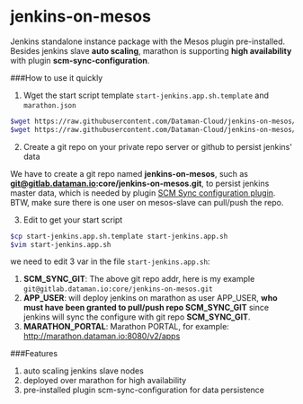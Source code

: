 jenkins-on-mesos
================

Jenkins standalone instance package with the Mesos plugin pre-installed. Besides jenkins slave **auto scaling**, marathon is supporting **high availability** with plugin **scm-sync-configuration**.

###How to use it quickly

1. Wget the start script template ``start-jenkins.app.sh.template`` and ``marathon.json``

  ```bash
  $wget https://raw.githubusercontent.com/Dataman-Cloud/jenkins-on-mesos/master/start-jenkins.app.sh.template
  $wget https://raw.githubusercontent.com/Dataman-Cloud/jenkins-on-mesos/master/marathon.json
  ```

2. Create a git repo on your private repo server or github to persist jenkins' data

  We have to create a git repo named **jenkins-on-mesos**, such as **git@gitlab.dataman.io:core/jenkins-on-mesos.git**, to persist jenkins master data, which is needed by plugin [SCM Sync configuration plugin](https://wiki.jenkins-ci.org/display/JENKINS/SCM+Sync+configuration+plugin). BTW, make sure there is one user on mesos-slave can pull/push the repo. 

3. Edit to get your start script

  ```bash
  $cp start-jenkins.app.sh.template start-jenkins.app.sh
  $vim start-jenkins.app.sh
  ```

  we need to edit 3 var in the file ``start-jenkins.app.sh``: 

  1. **SCM_SYNC_GIT**: The above git repo addr, here is my example ``git@gitlab.dataman.io:core/jenkins-on-mesos.git``
  2. **APP_USER**: will deploy jenkins on marathon as user APP_USER, **who must have been granted to pull/push repo    SCM_SYNC_GIT** since jenkins will sync the configure with git repo **SCM_SYNC_GIT**.
  3. **MARATHON_PORTAL**: Marathon PORTAL, for example: http://marathon.dataman.io:8080/v2/apps


###Features

1. auto scaling jenkins slave nodes
2. deployed over marathon for high availability
3. pre-installed plugin scm-sync-configuration for data persistence
